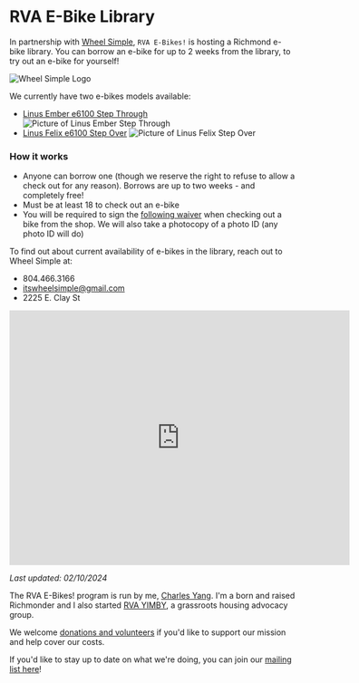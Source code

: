 # RVA E-Bike Library

In partnership with [Wheel Simple](https://itswheelsimple.com/), `RVA E-Bikes!` is hosting a Richmond e-bike library. You can borrow an e-bike for up to 2 weeks from the library, to try out an e-bike for yourself!

![Wheel Simple Logo](/img/cropped-wheelsimple-black.png)

We currently have two e-bikes models available:
- [Linus Ember e6100 Step Through](https://www.linusbike.com/products/ember)
  ![Picture of Linus Ember Step Through](/img/linus_ember.png)
- [Linus Felix e6100 Step Over](https://www.linusbike.com/products/felix)
  ![Picture of Linus Felix Step Over](/img/linus_felix.png)

### How it works
- Anyone can borrow one (though we reserve the right to refuse to allow a check out for any reason). Borrows are up to two weeks - and completely free!
- Must be at least 18 to check out an e-bike
- You will be required to sign the [following waiver](https://docs.google.com/document/d/1g4k8Agirku9Uu-0BwrA9dlE09qTCvKvaEII4W3eyC_Y/edit?usp=sharing) when checking out a bike from the shop. We will also take a photocopy of a photo ID (any photo ID will do)


To find out about current availability of e-bikes in the library, reach out to Wheel Simple at:
- 804.466.3166
- [itswheelsimple@gmail.com](mailto:itswheelsimple@gmail.com)
- 2225 E. Clay St


<iframe src="https://www.google.com/maps/embed?pb=!1m18!1m12!1m3!1d11639.675930274421!2d-77.42869963904023!3d37.53717322221317!2m3!1f0!2f0!3f0!3m2!1i1024!2i768!4f13.1!3m3!1m2!1s0x89b111125b5895d9%3A0x6f96d2735944ea05!2sWheel%20Simple%20Bicycle%20Repair!5e0!3m2!1sen!2sus!4v1702756150413!5m2!1sen!2sus" width="600" height="450" style="border:0;" allowfullscreen="" loading="lazy" referrerpolicy="no-referrer-when-downgrade"></iframe>

*Last updated: 02/10/2024*

The RVA E-Bikes! program is run by me, [Charles Yang](https://charlesxjyang.github.io/). I'm a born and raised Richmonder and I also started [RVA YIMBY](https://www.rvayimby.org/), a grassroots housing advocacy group.

We welcome [donations and volunteers](/support) if
you'd like to support our mission and help cover our costs.

If you'd like to stay up to date on what we're doing, you can join our [mailing list here](https://postal.hackclub.com/subscription?f=5woUKHu1s4XPW892OVums76k8Dsc763PRikd7YwMcUHwCvdkV5976394KFdqlsMECneN2u8QkXiax1FTZhQm2sdIWtWA)!